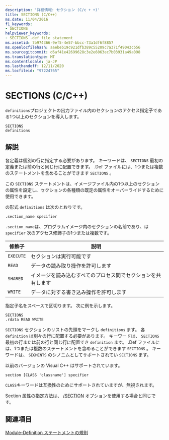 ```yaml
---
description: '詳細情報: セクション (C/c + +)'
title: SECTIONS (C/C++)
ms.date: 11/04/2016
f1_keywords:
- SECTIONS
helpviewer_keywords:
- SECTIONS .def file statement
ms.assetid: 7b974366-9ef5-4e57-bbcc-73a1df6f8857
ms.openlocfilehash: aaebeb19c921dfb389c55209c7a371f49043cb56
ms.sourcegitcommit: d6af41e42699628c3e2e6063ec7b03931a49a098
ms.translationtype: MT
ms.contentlocale: ja-JP
ms.lasthandoff: 12/11/2020
ms.locfileid: "97224765"
---
```

# <a name="sections-cc"></a>SECTIONS (C/C++)

`definitions`プロジェクトの出力ファイル内のセクションのアクセス指定子である1つ以上のセクションを導入します。

```
SECTIONS
definitions
```

## <a name="remarks"></a>解説

各定義は個別の行に指定する必要があります。 キーワードは、 `SECTIONS` 最初の定義または前の行と同じ行に配置できます。 .Def ファイルには、1つまたは複数のステートメントを含めることができます `SECTIONS` 。

この `SECTIONS` ステートメントは、イメージファイル内の1つ以上のセクションの属性を設定し、セクションの各種類の既定の属性をオーバーライドするために使用できます。

の形式 `definitions` は次のとおりです。

`.section_name specifier`

`.section_name`は、プログラムイメージ内のセクションの名前であり、は `specifier` 次のアクセス修飾子の1つまたは複数です。

|修飾子|説明|
|--------------|-----------------|
|`EXECUTE`|セクションは実行可能です|
|`READ`|データの読み取り操作を許可します|
|`SHARED`|イメージを読み込むすべてのプロセス間でセクションを共有します|
|`WRITE`|データに対する書き込み操作を許可します|

指定子名をスペースで区切ります。 次に例を示します。

```
SECTIONS
.rdata READ WRITE
```

`SECTIONS` セクションのリストの先頭をマークし `definitions` ます。 各 `definition` は別々の行に配置する必要があります。 キーワードは、 `SECTIONS` 最初の行または前の行と同じ行に配置でき `definition` ます。 .Def ファイルには、1つまたは複数のステートメントを含めることができます `SECTIONS` 。 キーワードは、 `SEGMENTS` のシノニムとしてサポートされてい `SECTIONS` ます。

以前のバージョンの Visual C++ はサポートされています。

```
section [CLASS 'classname'] specifier
```

`CLASS`キーワードは互換性のためにサポートされていますが、無視されます。

Section 属性の指定方法は、 [/SECTION](section-specify-section-attributes.md) オプションを使用する場合と同じです。

## <a name="see-also"></a>関連項目

[Module-Definition ステートメントの規則](rules-for-module-definition-statements.md)
